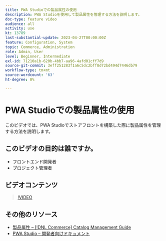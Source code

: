 ```yaml
---
title: PWA Studioでの製品属性の使用
description: PWA Studioを使用して製品属性を管理する方法を説明します。
doc-type: feature video
audience: all
activity: use
kt: 13789
last-substantial-update: 2023-04-27T00:00:00Z
feature: Configuration, System
topic: Commerce, Administration
role: Admin, User
level: Beginner, Intermediate
exl-id: 71210a1b-620b-4bb7-aa96-4afd01cff7d9
source-git-commit: 3eff251283f1a6c5dc2bff8d72bd494d7446db79
workflow-type: tm+mt
source-wordcount: '63'
ht-degree: 0%

---
```


# PWA Studioでの製品属性の使用

このビデオでは、PWA Studioでストアフロントを構築した際に製品属性を管理する方法を説明します。

## このビデオの目的は誰ですか。

- フロントエンド開発者
- プロジェクト管理者

## ビデオコンテンツ

>[!VIDEO](https://video.tv.adobe.com/v/343788?quality=12&learn=on)

## その他のリソース

- [ 製品属性 –  [!DNL Commerce] Catalog Management Guide](https://experienceleague.adobe.com/docs/commerce-admin/catalog/product-attributes/product-attributes.html)
- [PWA Studio – 開発者向けドキュメント ](https://developer.adobe.com/commerce/pwa-studio/)
